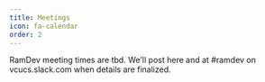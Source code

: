 ```yaml
---
title: Meetings
icon: fa-calendar
order: 2
---
```


<style>
    strong {
        font-weight: 700;
    }
</style>

RamDev meeting times are tbd. We'll post here and at #ramdev on vcucs.slack.com when details are finalized.
